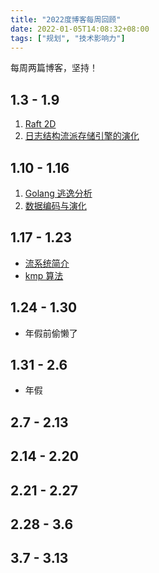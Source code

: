 ```yaml
---
title: "2022度博客每周回顾"
date: 2022-01-05T14:08:32+08:00
tags: ["规划", "技术影响力"]
---
```


每周两篇博客，坚持！

## 1.3 - 1.9

1. [Raft 2D](https://he2121.github.io/xiaohe-blog/posts/6.824/6.824-lab2d%E5%AE%9E%E7%8E%B0%E8%BF%87%E7%A8%8B/)
2. [日志结构流派存储引擎的演化](https://he2121.github.io/xiaohe-blog/posts/ddia/%E6%97%A5%E5%BF%97%E7%BB%93%E6%9E%84%E6%B5%81%E6%B4%BE%E5%AD%98%E5%82%A8%E5%BC%95%E6%93%8E%E7%9A%84%E6%BC%94%E5%8C%96/)

## 1.10 - 1.16

1. [Golang 逃逸分析](https://he2121.github.io/xiaohe-blog/posts/golang/golang-%E9%80%83%E9%80%B8%E5%88%86%E6%9E%90/)
2. [数据编码与演化](https://he2121.github.io/xiaohe-blog/posts/ddia/%E6%95%B0%E6%8D%AE%E7%BC%96%E7%A0%81%E4%B8%8E%E6%BC%94%E5%8C%96/)

## 1.17 - 1.23

- [流系统简介](https://he2121.github.io/xiaohe-blog/reading/ddia/%E6%B5%81%E5%A4%84%E7%90%86%E7%B3%BB%E7%BB%9F%E7%AE%80%E4%BB%8B/)
- [kmp 算法](https://he2121.github.io/xiaohe-blog/algorithm/kmp-%E7%AE%97%E6%B3%95/)

## 1.24 - 1.30

- 年假前偷懒了

## 1.31 - 2.6

- 年假

## 2.7 - 2.13

## 2.14 - 2.20

## 2.21 - 2.27

## 2.28 - 3.6

## 3.7 - 3.13
